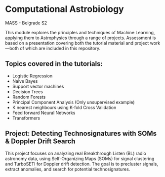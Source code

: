 # Computational Astrobiology
MASS - Belgrade S2

This module explores the principles and techniques of Machine Learning, applying them to Astrophysics through a range of projects. Assessment is based on a presentation covering both the tutorial material and project work—both of which are included in this repository.

## Topics covered in the tutorials:

- Logistic Regression
- Naive Bayes
- Support vector machines
- Decision Trees
- Random Forests
- Principal Component Analysis (Only unsupervised example)
- K nearest neighbours using K-fold Cross Validation
- Feed forward Neural Networks
- Transformers

## Project: Detecting Technosignatures with SOMs & Doppler Drift Search

This project focuses on analyzing real Breakthrough Listen (BL) radio astronomy data, using Self-Organizing Maps (SOMs) for signal clustering and TurboSETI for Doppler drift detection. The goal is to precluster signals, extract anomalies, and search for potential technosignatures.


